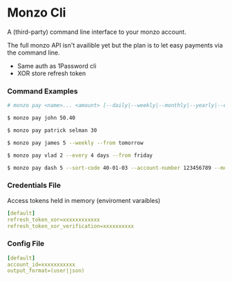 # Monzo Cli
A (third-party) command line interface to your monzo account.

The full monzo API isn't availible yet but the plan is to let easy
payments via the command line.

- Same auth as 1Password cli
- XOR store refresh token

### Command Examples
```sh
# monzo pay <name>... <amount> [--daily|--weekly|--monthly|--yearly|--every <x> (days|weeks|months|years) [--from (monday|tuesday|wednesday|thursday|friday|saturday|sunday)] [--sort-code <code> --account-number <number>]] [--message <message>]

$ monzo pay john 50.40

$ monzo pay patrick selman 30

$ monzo pay james 5 --weekly --from tomorrow

$ monzo pay vlad 2 --every 4 days --from friday

$ monzo pay dash 5 --sort-code 40-01-03 --account-number 123456789 --message "give it back"
```


### Credentials File
Access tokens held in memory (enviroment varaibles)
```yaml
[default]
refresh_token_xor=xxxxxxxxxxxx
refresh_token_xor_verification=xxxxxxxxxx
```

### Config File
```yaml
[default]
account_id=xxxxxxxxxxx
output_format=(user|json)
```